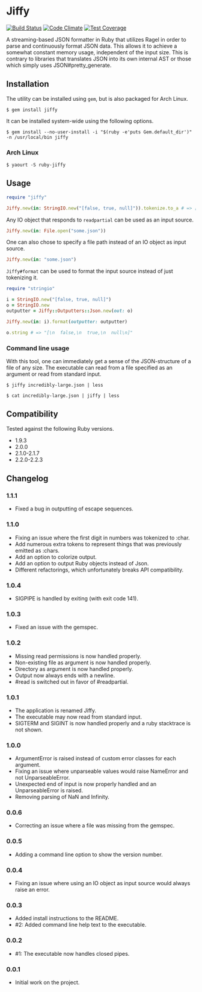 Jiffy
=====

[![Build Status](https://travis-ci.org/badeball/jiffy.png)](https://travis-ci.org/badeball/jiffy)
[![Code Climate](https://codeclimate.com/github/badeball/jiffy/badges/gpa.svg)](https://codeclimate.com/github/badeball/jiffy)
[![Test Coverage](https://codeclimate.com/github/badeball/jiffy/badges/coverage.svg)](https://codeclimate.com/github/badeball/jiffy)

A streaming-based JSON formatter in Ruby that utilizes Ragel in order to parse
and continuously format JSON data. This allows it to achieve a somewhat
constant memory usage, independent of the input size. This is contrary to
libraries that translates JSON into its own internal AST or those which simply
uses JSON#pretty_generate.

## Installation

The utility can be installed using `gem`, but is also packaged for Arch Linux.

```
$ gem install jiffy
```

It can be installed system-wide using the following options.

```
$ gem install --no-user-install -i "$(ruby -e'puts Gem.default_dir')" -n /usr/local/bin jiffy
```

### Arch Linux

```
$ yaourt -S ruby-jiffy
```

## Usage

```ruby
require "jiffy"

Jiffy.new(in: StringIO.new("[false, true, null]")).tokenize.to_a # => [:begin_array, :false, :value_separator, :true, :value_separator, :null, :end_array]
```

Any IO object that responds to `readpartial` can be used as an input source.

```ruby
Jiffy.new(in: File.open("some.json"))
```

One can also chose to specify a file path instead of an IO object as input source.

```ruby
Jiffy.new(in: "some.json")
```

`Jiffy#format` can be used to format the input source instead of just tokenizing it.

```ruby
require "stringio"

i = StringIO.new("[false, true, null]")
o = StringIO.new
outputter = Jiffy::Outputters::Json.new(out: o)

Jiffy.new(in: i).format(outputter: outputter)

o.string # => "[\n  false,\n  true,\n  null\n]"
```

### Command line usage

With this tool, one can immediately get a sense of the JSON-structure of a file
of any size. The executable can read from a file specified as an argument or
read from standard input.

```
$ jiffy incredibly-large.json | less
```

```
$ cat incredibly-large.json | jiffy | less
```

## Compatibility

Tested against the following Ruby versions.

* 1.9.3
* 2.0.0
* 2.1.0-2.1.7
* 2.2.0-2.2.3

## Changelog

### 1.1.1

* Fixed a bug in outputting of escape sequences.

### 1.1.0

* Fixing an issue where the first digit in numbers was tokenized to :char.
* Add numerous extra tokens to represent things that was previously emitted as :chars.
* Add an option to colorize output.
* Add an option to output Ruby objects instead of Json.
* Different refactorings, which unfortunately breaks API compatibility.

### 1.0.4

* SIGPIPE is handled by exiting (with exit code 141).

### 1.0.3

* Fixed an issue with the gemspec.

### 1.0.2

* Missing read permissions is now handled properly.
* Non-existing file as argument is now handled properly.
* Directory as argument is now handled properly.
* Output now always ends with a newline.
* #read is switched out in favor of #readpartial.

### 1.0.1

* The application is renamed Jiffy.
* The executable may now read from standard input.
* SIGTERM and SIGINT is now handled properly and a ruby stacktrace is not shown.

### 1.0.0

* ArgumentError is raised instead of custom error classes for each argument.
* Fixing an issue where unparseable values would raise NameError and not UnparseableError.
* Unexpected end of input is now properly handled and an UnparseableError is raised.
* Removing parsing of NaN and Infinity.

### 0.0.6

* Correcting an issue where a file was missing from the gemspec.

### 0.0.5

* Adding a command line option to show the version number.

### 0.0.4

* Fixing an issue where using an IO object as input source would always raise
  an error.

### 0.0.3

* Added install instructions to the README.
* #2: Added command line help text to the executable.

### 0.0.2

* #1: The executable now handles closed pipes.

### 0.0.1

* Initial work on the project.
